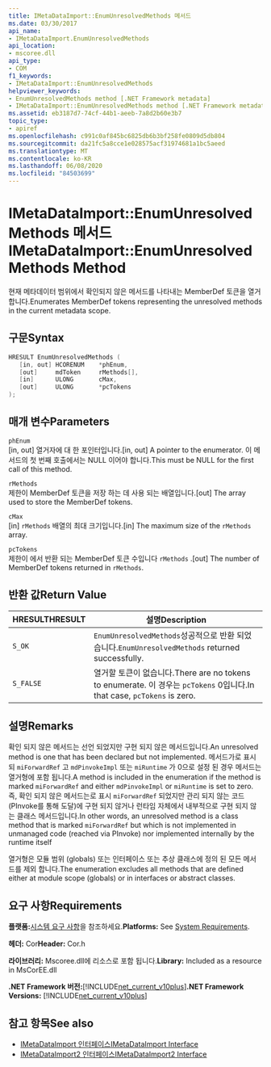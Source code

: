 ```yaml
---
title: IMetaDataImport::EnumUnresolvedMethods 메서드
ms.date: 03/30/2017
api_name:
- IMetaDataImport.EnumUnresolvedMethods
api_location:
- mscoree.dll
api_type:
- COM
f1_keywords:
- IMetaDataImport::EnumUnresolvedMethods
helpviewer_keywords:
- EnumUnresolvedMethods method [.NET Framework metadata]
- IMetaDataImport::EnumUnresolvedMethods method [.NET Framework metadata]
ms.assetid: eb3187d7-74cf-44b1-aeeb-7a8d2b60e3b7
topic_type:
- apiref
ms.openlocfilehash: c991c0af845bc6825db6b3bf258fe0809d5db804
ms.sourcegitcommit: da21fc5a8cce1e028575acf31974681a1bc5aeed
ms.translationtype: MT
ms.contentlocale: ko-KR
ms.lasthandoff: 06/08/2020
ms.locfileid: "84503699"
---
```

# <a name="imetadataimportenumunresolvedmethods-method"></a><span data-ttu-id="7d0b7-102">IMetaDataImport::EnumUnresolvedMethods 메서드</span><span class="sxs-lookup"><span data-stu-id="7d0b7-102">IMetaDataImport::EnumUnresolvedMethods Method</span></span>
<span data-ttu-id="7d0b7-103">현재 메타데이터 범위에서 확인되지 않은 메서드를 나타내는 MemberDef 토큰을 열거합니다.</span><span class="sxs-lookup"><span data-stu-id="7d0b7-103">Enumerates MemberDef tokens representing the unresolved methods in the current metadata scope.</span></span>  
  
## <a name="syntax"></a><span data-ttu-id="7d0b7-104">구문</span><span class="sxs-lookup"><span data-stu-id="7d0b7-104">Syntax</span></span>  
  
```cpp  
HRESULT EnumUnresolvedMethods (  
   [in, out] HCORENUM    *phEnum,  
   [out]     mdToken     rMethods[],  
   [in]      ULONG       cMax,  
   [out]     ULONG       *pcTokens  
);  
```  
  
## <a name="parameters"></a><span data-ttu-id="7d0b7-105">매개 변수</span><span class="sxs-lookup"><span data-stu-id="7d0b7-105">Parameters</span></span>  
 `phEnum`  
 <span data-ttu-id="7d0b7-106">[in, out] 열거자에 대 한 포인터입니다.</span><span class="sxs-lookup"><span data-stu-id="7d0b7-106">[in, out] A pointer to the enumerator.</span></span> <span data-ttu-id="7d0b7-107">이 메서드의 첫 번째 호출에서는 NULL 이어야 합니다.</span><span class="sxs-lookup"><span data-stu-id="7d0b7-107">This must be NULL for the first call of this method.</span></span>  
  
 `rMethods`  
 <span data-ttu-id="7d0b7-108">제한이 MemberDef 토큰을 저장 하는 데 사용 되는 배열입니다.</span><span class="sxs-lookup"><span data-stu-id="7d0b7-108">[out] The array used to store the MemberDef tokens.</span></span>  
  
 `cMax`  
 <span data-ttu-id="7d0b7-109">[in] `rMethods` 배열의 최대 크기입니다.</span><span class="sxs-lookup"><span data-stu-id="7d0b7-109">[in] The maximum size of the `rMethods` array.</span></span>  
  
 `pcTokens`  
 <span data-ttu-id="7d0b7-110">제한이 에서 반환 되는 MemberDef 토큰 수입니다 `rMethods` .</span><span class="sxs-lookup"><span data-stu-id="7d0b7-110">[out] The number of MemberDef tokens returned in `rMethods`.</span></span>  
  
## <a name="return-value"></a><span data-ttu-id="7d0b7-111">반환 값</span><span class="sxs-lookup"><span data-stu-id="7d0b7-111">Return Value</span></span>  
  
|<span data-ttu-id="7d0b7-112">HRESULT</span><span class="sxs-lookup"><span data-stu-id="7d0b7-112">HRESULT</span></span>|<span data-ttu-id="7d0b7-113">설명</span><span class="sxs-lookup"><span data-stu-id="7d0b7-113">Description</span></span>|  
|-------------|-----------------|  
|`S_OK`|<span data-ttu-id="7d0b7-114">`EnumUnresolvedMethods`성공적으로 반환 되었습니다.</span><span class="sxs-lookup"><span data-stu-id="7d0b7-114">`EnumUnresolvedMethods` returned successfully.</span></span>|  
|`S_FALSE`|<span data-ttu-id="7d0b7-115">열거할 토큰이 없습니다.</span><span class="sxs-lookup"><span data-stu-id="7d0b7-115">There are no tokens to enumerate.</span></span> <span data-ttu-id="7d0b7-116">이 경우는 `pcTokens` 0입니다.</span><span class="sxs-lookup"><span data-stu-id="7d0b7-116">In that case, `pcTokens` is zero.</span></span>|  
  
## <a name="remarks"></a><span data-ttu-id="7d0b7-117">설명</span><span class="sxs-lookup"><span data-stu-id="7d0b7-117">Remarks</span></span>  
 <span data-ttu-id="7d0b7-118">확인 되지 않은 메서드는 선언 되었지만 구현 되지 않은 메서드입니다.</span><span class="sxs-lookup"><span data-stu-id="7d0b7-118">An unresolved method is one that has been declared but not implemented.</span></span> <span data-ttu-id="7d0b7-119">메서드가로 표시 되 `miForwardRef` 고 `mdPinvokeImpl` 또는 `miRuntime` 가 0으로 설정 된 경우 메서드는 열거형에 포함 됩니다.</span><span class="sxs-lookup"><span data-stu-id="7d0b7-119">A method is included in the enumeration if the method is marked `miForwardRef` and either `mdPinvokeImpl` or `miRuntime` is set to zero.</span></span> <span data-ttu-id="7d0b7-120">즉, 확인 되지 않은 메서드는로 표시 `miForwardRef` 되었지만 관리 되지 않는 코드 (PInvoke를 통해 도달)에 구현 되지 않거나 런타임 자체에서 내부적으로 구현 되지 않는 클래스 메서드입니다.</span><span class="sxs-lookup"><span data-stu-id="7d0b7-120">In other words, an unresolved method is a class method that is marked `miForwardRef` but which is not implemented in unmanaged code (reached via PInvoke) nor implemented internally by the runtime itself</span></span>  
  
 <span data-ttu-id="7d0b7-121">열거형은 모듈 범위 (globals) 또는 인터페이스 또는 추상 클래스에 정의 된 모든 메서드를 제외 합니다.</span><span class="sxs-lookup"><span data-stu-id="7d0b7-121">The enumeration excludes all methods that are defined either at module scope (globals) or in interfaces or abstract classes.</span></span>  
  
## <a name="requirements"></a><span data-ttu-id="7d0b7-122">요구 사항</span><span class="sxs-lookup"><span data-stu-id="7d0b7-122">Requirements</span></span>  
 <span data-ttu-id="7d0b7-123">**플랫폼:**[시스템 요구 사항](../../get-started/system-requirements.md)을 참조하세요.</span><span class="sxs-lookup"><span data-stu-id="7d0b7-123">**Platforms:** See [System Requirements](../../get-started/system-requirements.md).</span></span>  
  
 <span data-ttu-id="7d0b7-124">**헤더:** Cor</span><span class="sxs-lookup"><span data-stu-id="7d0b7-124">**Header:** Cor.h</span></span>  
  
 <span data-ttu-id="7d0b7-125">**라이브러리:** Mscoree.dll에 리소스로 포함 됩니다.</span><span class="sxs-lookup"><span data-stu-id="7d0b7-125">**Library:** Included as a resource in MsCorEE.dll</span></span>  
  
 <span data-ttu-id="7d0b7-126">**.NET Framework 버전:**[!INCLUDE[net_current_v10plus](../../../../includes/net-current-v10plus-md.md)]</span><span class="sxs-lookup"><span data-stu-id="7d0b7-126">**.NET Framework Versions:** [!INCLUDE[net_current_v10plus](../../../../includes/net-current-v10plus-md.md)]</span></span>  
  
## <a name="see-also"></a><span data-ttu-id="7d0b7-127">참고 항목</span><span class="sxs-lookup"><span data-stu-id="7d0b7-127">See also</span></span>

- [<span data-ttu-id="7d0b7-128">IMetaDataImport 인터페이스</span><span class="sxs-lookup"><span data-stu-id="7d0b7-128">IMetaDataImport Interface</span></span>](imetadataimport-interface.md)
- [<span data-ttu-id="7d0b7-129">IMetaDataImport2 인터페이스</span><span class="sxs-lookup"><span data-stu-id="7d0b7-129">IMetaDataImport2 Interface</span></span>](imetadataimport2-interface.md)
